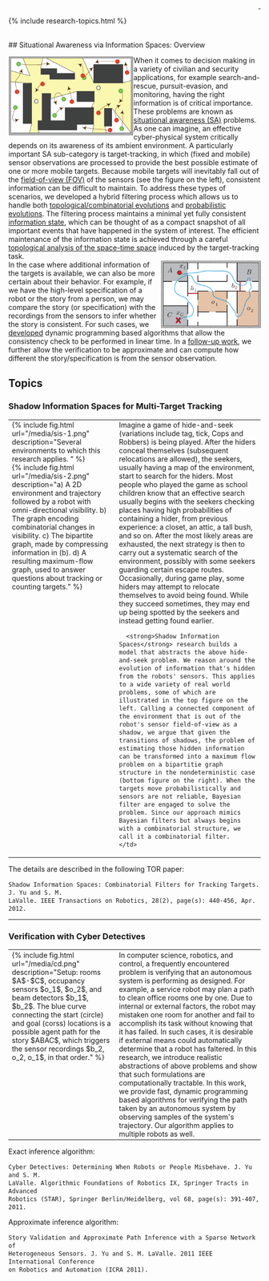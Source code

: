 <div style="text-align: right">
  <a href="https://scholar.google.com/citations?user=jkRa2LEAAAAJ&hl=en"><span style="color:blue">&nbsp;</span></a>
</div>

{% include research-topics.html %} 

<br />
## Situational Awareness via Information Spaces: Overview 

<a href="/media/shadow.png" target="_"><img src="/media/shadows.png" width="250" border="0" align="left" title="click for more"/></a>
When it comes to decision making in a variety of civilian and security applications, for example search-and-rescue, pursuit-evasion, and monitoring, having the right information is of critical importance. These problems are known as 
<a href="https://en.wikipedia.org/wiki/Situation_awareness" target="_">situational awareness (SA)</a> 
problems. As one can imagine, an effective cyber-physical system critically depends on its awareness of its ambient environment. A particularly important SA sub-category is target-tracking, in which (fixed and mobile) sensor observations are processed to provide the best possible estimate of one or more mobile targets. Because mobile targets will inevitably fall out of the 
<a href="https://en.wikipedia.org/wiki/Field_of_view" target="_">field-of-view (FOV)</a> 
of the sensors (see the figure on the left), consistent information can be difficult to maintain. To address these types of scenarios, we developed a hybrid filtering process which allows us to handle both 
<a href="/files/YuLav08ICRA.pdf" target="_">topological/combinatorial evolutions</a> 
and 
<a href="/files/YuLav10ICRA.pdf" target="_">probabilistic evolutions</a>. 
The filtering process maintains a minimal yet fully consistent 
<a href="http://planning.cs.uiuc.edu/node536.html" target="_">information state</a>,
which can be thought of as a compact snapshot of all important events that 
have happened in the system of interest. The efficient maintenance of the 
information state is achieved through a careful 
<a href="/files/YuLav12TOR.pdf" target="_">topological analysis of the space-time space</a>
induced by the target-tracking task.  
<a href="/media/cdb.png" target="_"><img src="/media/cds.png" width="200" border="0" align="right" title="click for a more readable version"/></a> In the case where additional information of the targets is available, 
we can also be more certain about their behavior. For example, if we have
the high-level specification of a robot or the story from a person, we may 
compare the story (or specification) with the recordings from the sensors 
to infer whether the story is consistent. For such cases, we 
<a href="/files/YuLav11STAR.pdf" target="_">developed</a> 
dynamic programming based algorithms that allow the consistency check to 
be performed in linear time. In a 
<a href="/files/YuLav11ICRA.pdf" target="_">follow-up work</a>, 
we further allow the verification to be approximate and can compute how 
different the story/specification is from the sensor observation.    

## Topics

### Shadow Information Spaces for Multi-Target Tracking

<table border="0"  style="border: none!important; vertical-align:top;">
  <tr style="border: none!important;">
    <td width="200px" style="border: none!important;  vertical-align:top;">
      {% include fig.html url="/media/sis-1.png" description="Several environments to which this research applies. " %}<br />
      {% include fig.html url="/media/sis-2.png" description="a) A 2D environment and trajectory followed by a robot with omni-directional visibility. b) The graph encoding combinatorial changes in visibility. c) The bipartite graph, made by compressing information in (b). d) A resulting maximum-flow graph, used to answer questions about tracking or counting targets." %}  
    </td>
    <td style="border: none!important; vertical-align:top;">
Imagine a game of hide-and-seek (variations include tag, tick, Cops and Robbers) is being played. After the hiders conceal themselves (subsequent relocations are allowed), the seekers, usually having a map of the environment, start to search for the hiders. Most people who played the game as school children know that an effective search usually begins with the seekers checking places having high probabilities of containing a hider, from previous experience: a closet, an attic, a tall bush, and so on. After the most likely areas are exhausted, the next strategy is then to carry out a systematic search of the environment, possibly with some seekers guarding certain escape routes. Occasionally, during game play, some hiders may attempt to relocate themselves to avoid being found. While they succeed sometimes, they may end up being spotted by the seekers and instead getting found earlier.

      <strong>Shadow Information Spaces</strong> research builds a model that abstracts the above hide-and-seek problem. We reason around the evolution of information that's hidden from the robots' sensors. This applies to a wide variety of real world problems, some of which are illustrated in the top figure on the left. Calling a connected component of the environment that is out of the robot's sensor field-of-view as a shadow, we argue that given the transitions of shadows, the problem of estimating those hidden information can be transformed into a maximum flow problem on a bipartitie graph structure in the nondeterministic case (bottom figure on the right). When the targets move probabilistically and sensors are not reliable, Bayesian filter are engaged to solve the problem. Since our approach mimics Bayesian filters but always begins with a combinatorial structure, we call it a combinatorial filter. 
    </td>
  </tr>
</table>

The details are described in the following TOR paper:
```
Shadow Information Spaces: Combinatorial Filters for Tracking Targets. J. Yu and S. M. 
LaValle. IEEE Transactions on Robotics, 28(2), page(s): 440-456, Apr. 2012.
```

<hr />

### Verification with Cyber Detectives

<table border="0"  style="border: none!important; vertical-align:top;">
  <tr style="border: none!important;">
    <td width="200px" style="border: none!important;  vertical-align:top;">
      {% include fig.html url="/media/cd.png" description="Setup: rooms $A$-$C$, occupancy sensors $o_1$, $o_2$, and beam detectors $b_1$, $b_2$. The blue curve connecting the start (circle) and goal (corss) locations is a possible agent path for the story $ABAC$, which triggers the sensor recordings $b_2, o_2, o_1$, in that order." %}  
    </td>
    <td style="border: none!important; vertical-align:top;">
       In computer science, robotics, and control, a frequently encountered problem is verifying that an autonomous system is performing as designed. For example, a service robot may plan a path to clean office rooms one by one. Due to internal or external factors, the robot may mistaken one room for another and fail to accomplish its task without knowing that it has failed. In such cases, it is desirable if external means could automatically determine that a robot has faltered. In this research, we introduce realistic abstractions of above problems and show that such formulations are computationally tractable. In this work, we provide fast, dynamic programming based algorithms for verifying the path taken by an autonomous system by observing samples of the system's trajectory. Our algorithm applies to multiple robots as well. 
    </td>
  </tr>
</table>

Exact inference algorithm:
```
Cyber Detectives: Determining When Robots or People Misbehave. J. Yu and S. M. 
LaValle. Algorithmic Foundations of Robotics IX, Springer Tracts in Advanced 
Robotics (STAR), Springer Berlin/Heidelberg, vol 68, page(s): 391-407, 2011.
```

Approximate inference algorithm:
```
Story Validation and Approximate Path Inference with a Sparse Network of 
Heterogeneous Sensors. J. Yu and S. M. LaValle. 2011 IEEE International Conference 
on Robotics and Automation (ICRA 2011).
```
